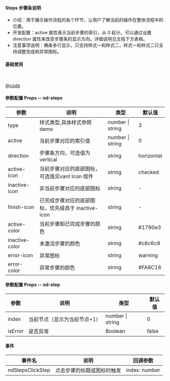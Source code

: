 #### Steps 步骤条说明

- 介绍：用于展示操作流程的各个环节，让用户了解当前的操作在整体流程中的位置。
- 开发配置：active 属性表示当前步骤的索引，从 0 起计。可以通过设置 direction 属性来改变步骤条的显示方向。详细说明见文档下方表格。
- 注意事项说明：横条多行显示，只支持样式一和样式二，样式一和样式二只支持调整完成和异常图标。

#### 基础使用


<br />

<common-code-format>
  <template #source>
    <APP-ndSteps-ndSteps></APP-ndSteps-ndSteps>
  </template>

  @[code](../.vuepress/components/APP/ndSteps/ndSteps.vue)

</common-code-format>


#### 参数配置 Props -- nd-steps

| 参数                    | 说明                       | 类型        | 默认值                                        |
| -------------------     | ------------------------  | ----------- | --------------------------------------------- |
| type         | 样式类型,具体样式参照demo |  number \| string |      3       |
| active         | 当前步骤对应的索引值 |  number \| string |      0       |
| direction         | 步骤条方向，可选值为 vertical |   string |      horizontal       |
| active-icon         | 当前步骤对应的底部图标，可选值见vant Icon 组件 |   string |     checked       |
| inactive-icon         | 非当前步骤对应的底部图标 |   string |      -      |
| finish-icon         | 已完成步骤对应的底部图标，优先级高于 inactive-icon |   string |      -       |
| active-color         | 当前步骤和已完成步骤的颜色 |   string |      #1780e3       |
| inactive-color         | 未激活步骤的颜色 |   string |      #c6c6c8       |
| error-icon         | 异常图标 |   string |      warning       |
| error-color         | 异常步骤的颜色 |   string |      #FA8C16       |

#### 参数配置 Props -- nd-step

| 参数                    | 说明                       | 类型        | 默认值                                        |
| -------------------     | ------------------------  | ----------- | --------------------------------------------- |
| index         | 当前节点（显示为当前节点+1） |  number \| string |      0       |
| isError         | 是否异常 |  Boolean |      false       |


#### 事件

| 事件名     | 说明                                     | 回调参数            |
| ---------- | ---------------------------------------- | ------------------- |
|ndStepsClickStep|点击步骤的标题或图标时触发|index: number|



















